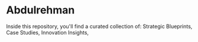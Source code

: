 # Abdulrehman
Inside this repository, you'll find a curated collection of:   Strategic Blueprints, Case Studies, Innovation Insights, 
